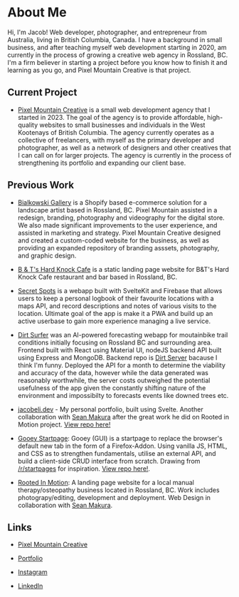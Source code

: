 # About Me

Hi, I'm Jacob! Web developer, photographer, and entrepreneur from Australia, living in British Columbia, Canada. I have a background in small business, and after teaching myself web development starting in 2020, am currently in the process of growing a creative web agency in Rossland, BC. I'm a firm believer in starting a project before you know how to finish it and learning as you go, and Pixel Mountain Creative is that project.

## Current Project

-   [Pixel Mountain Creative](https://pixelmountain.ca) is a small web development agency that I started in 2023. The goal of the agency is to provide affordable, high-quality websites to small businesses and individuals in the West Kootenays of British Columbia. The agency currently operates as a collective of freelancers, with myself as the primary developer and photographer, as well as a network of designers and other creatives that I can call on for larger projects. The agency is currently in the process of strengthening its portfolio and expanding our client base.

## Previous Work

-   [Bialkowski Gallery](https://bialkowskigallery.ca/) is a Shopify based e-commerce solution for a landscape artist based in Rossland, BC. Pixel Mountain assisted in a redesign, branding, photography and videography for the digital store. We also made significant improvements to the user experience, and assisted in marketing and strategy. Pixel Mountain Creative designed and created a custom-coded website for the business, as well as providing an expanded repository of branding asssets, photography, and graphic design.

-   [B & T's Hard Knock Cafe](https://thehardknockcafe.ca) is a static landing page website for B&T's Hard Knock Cafe restaurant and bar based in Rossland, BC. 

-   [Secret Spots](https://github.com/PullRequestTimeout/secret-spots) is a webapp built with SvelteKit and Firebase that allows users to keep a personal logbook of their favourite locations with a maps API, and record descriptions and notes of various visits to the location. Ultimate goal of the app is make it a PWA and build up an active userbase to gain more experience managing a live service.

-   [Dirt Surfer](https://github.com/PullRequestTimeout/dirt-surfer) was an AI-powered forecasting webapp for moutainbike trail conditions initially focusing on Rossland BC and surrounding area. Frontend built with React using Material UI, nodeJS backend API built using Express and MongoDB. Backend repo is [Dirt Server](https://github.com/PullRequestTimeout/dirt-server) bacause I think I'm funny. Deployed the API for a month to determine the viability and accuracy of the data, however while the data generated was reasonably worthwhile, the server costs outweighed the potential usefulness of the app given the constantly shifting nature of the environment and impossibilty to forecasts events like downed trees etc.

-   [jacobeli.dev](https://jacobeli.dev/) - My personal portfolio, built using Svelte. Another collaboration with [Sean Makura](https://seanmakura.webflow.io/) after the great work he did on Rooted in Motion project. [View repo here!](https://github.com/PullRequestTimeout/jacobeli.dev)

-   [Gooey Startpage](https://addons.mozilla.org/en-CA/firefox/addon/gooey-startpage/): Gooey (GUI) is a startpage to replace the browser's default new tab in the form of a Firefox-Addon. Using vanilla JS, HTML, and CSS as to strengthen fundamentals, utilise an external API, and build a client-side CRUD interface from scratch. Drawing from [/r/startpages](https://www.reddit.com/r/startpages/) for inspiration. [View repo here!](https://github.com/PullRequestTimeout/gooey-startpage).

-   [Rooted In Motion](https://rootedinmotion.ca/): A landing page website for a local manual therapy/osteopathy business located in Rossland, BC. Work includes photograpy/editing, development and deployment. Web Design in collaboration with [Sean Makura](https://seanmakura.webflow.io/).

## Links

-   [Pixel Mountain Creative](https://pixelmountain.ca)

-   [Portfolio](https://jacobeli.dev/)

-   [Instagram](https://www.instagram.com/caffeinatejake)

-   [LinkedIn](https://www.linkedin.com/in/jacob-druery/)
